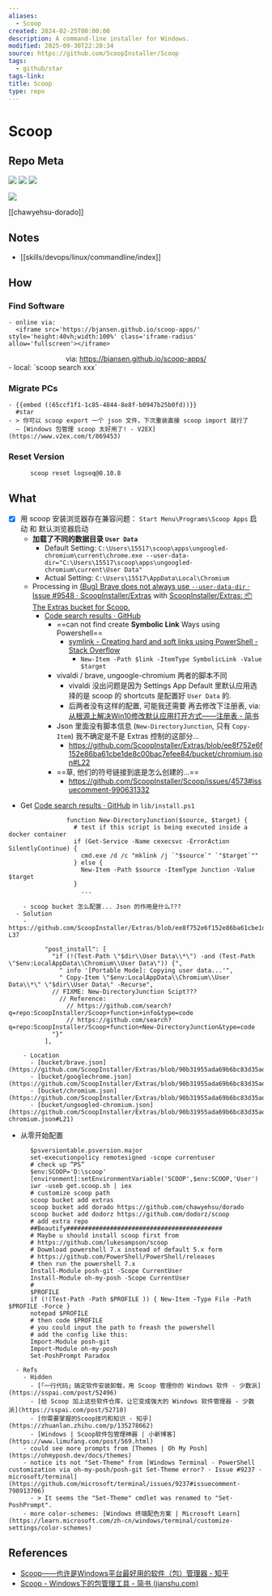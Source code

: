 ```yaml
---
aliases:
  - Scoop
created: 2024-02-25T00:00:00
description: A command-line installer for Windows.
modified: 2025-09-30T22:20:34
source: https://github.com/ScoopInstaller/Scoop
tags:
  - github/star
tags-link:
title: Scoop
type: repo
---
```


# Scoop

## Repo Meta

![](https://img.shields.io/github/stars/ScoopInstaller/Scoop?style=for-the-badge&label=stars) ![](https://img.shields.io/github/repo-size/ScoopInstaller/Scoop?style=for-the-badge&label=size) ![](https://img.shields.io/github/created-at/ScoopInstaller/Scoop?style=for-the-badge&label=since)

[![](https://github-readme-stats.vercel.app/api/pin/?username=ScoopInstaller&repo=Scoop&bg_color=00000000)](https://github.com/ScoopInstaller/Scoop)

[[chawyehsu-dorado]]

## Notes

- [[skills/devops/linux/commandline/index]]

## How

### Find Software

    - online via:
      <iframe src='https://bjansen.github.io/scoop-apps/' style='height:40vh;width:100%' class='iframe-radius' allow='fullscreen'></iframe>
<center>via: <a href='https://bjansen.github.io/scoop-apps/' target='_blank' class='external-link'>https://bjansen.github.io/scoop-apps/</a></center>
    - local: `scoop search xxx`

### Migrate PCs

    - {{embed ((65ccf1f1-1c85-4844-8e8f-b0947b25b0fd))}}
      #star
    - > 你可以 scoop export 一个 json 文件，下次重装直接 scoop import 就行了
      — [Windows 包管理 scoop 太好用了! - V2EX](https://www.v2ex.com/t/869453)

### Reset Version

```shell
      scoop reset logseq@0.10.8
```

## What

  - [x] 用 scoop 安装浏览器存在兼容问题： `Start Menu\Programs\Scoop Apps` 启动 和 默认浏览器启动
    - **加载了不同的数据目录 `User Data`**
      - Default Setting: `C:\Users\15517\scoop\apps\ungoogled-chromium\current\chrome.exe --user-data-dir="C:\Users\15517\scoop\apps\ungoogled-chromium\current\User Data"`
      - Actual Setting: `C:\Users\15517\AppData\Local\Chromium`
    - Processing in [(Bug) Brave does not always use `--user-data-dir` · Issue #9548 · ScoopInstaller/Extras](https://github.com/ScoopInstaller/Extras/issues/9548) with [ScoopInstaller/Extras: 📦 The Extras bucket for Scoop.](https://github.com/ScoopInstaller/Extras)
      - [Code search results · GitHub](https://github.com/search?q=repo%3AScoopInstaller%2FExtras%20%22User%20Data%22&type=code)
        - ==can not find create **Symbolic Link** Ways using Powershell==
          - [symlink - Creating hard and soft links using PowerShell - Stack Overflow](https://stackoverflow.com/questions/894430/creating-hard-and-soft-links-using-powershell)
            - `New-Item -Path $link -ItemType SymbolicLink -Value $target`
        - vivaldi / brave, ungoogle-chromium 两者的脚本不同
          - vivaldi 没出问题是因为 Settings App Default 里默认应用选择的是 scoop 的 shortcuts 是配置好 `User Data` 的.
          - 后两者没有这样的配置, 可能我还需要 再去修改下注册表, via: [从根源上解决Win10修改默认应用打开方式——注册表 - 简书](https://www.jianshu.com/p/7b5a7b304c2c)
        - Json 里面没有脚本信息 (`New-DirectoryJunction`, 只有 `Copy-Item`) 我不确定是不是 Extras 控制的这部分...
          - https://github.com/ScoopInstaller/Extras/blob/ee8f752e6f152e86ba61cbe1de8c00bac7efee84/bucket/chromium.json#L22
        - ==草, 他们的符号链接到底是怎么创建的...==
          - https://github.com/ScoopInstaller/Scoop/issues/4573#issuecomment-990631332
- Get [Code search results · GitHub](https://github.com/search?q=repo%3AScoopInstaller%2FScoop%20mklink&type=code) in `lib/install.ps1`

```shell
                function New-DirectoryJunction($source, $target) {
                  # test if this script is being executed inside a docker container
                  if (Get-Service -Name cexecsvc -ErrorAction SilentlyContinue) {
                    cmd.exe /d /c "mklink /j `"$source`" `"$target`""
                  } else {
                    New-Item -Path $source -ItemType Junction -Value $target
                  }
                    ...
```

        - scoop bucket 怎么配置... Json 的作用是什么???
      - Solution
        - https://github.com/ScoopInstaller/Extras/blob/ee8f752e6f152e86ba61cbe1de8c00bac7efee84/bucket/chromium.json#L32-L37

```shell
          "post_install": [
            "if (!(Test-Path \"$dir\\User Data\\*\") -and (Test-Path \"$env:LocalAppData\\Chromium\\User Data\")) {",
              " info '[Portable Mode]: Copying user data...'",
              " Copy-Item \"$env:LocalAppData\\Chromium\\User Data\\*\" \"$dir\\User Data\" -Recurse",
            // FIXME: New-DirectoryJunction Scipt???
              // Reference:
                // https://github.com/search?q=repo:ScoopInstaller/Scoop+function+info&type=code
                // https://github.com/search?q=repo:ScoopInstaller/Scoop+function+New-DirectoryJunction&type=code
            "}"
          ],
```

        - Location
          - [bucket/brave.json](https://github.com/ScoopInstaller/Extras/blob/90b31955ada69b6bc83d35ad365feef6f9581120/bucket/brave.json#L30)
          - [bucket/googlechrome.json](https://github.com/ScoopInstaller/Extras/blob/90b31955ada69b6bc83d35ad365feef6f9581120/bucket/googlechrome.json#L26)
          - [bucket/chromium.json](https://github.com/ScoopInstaller/Extras/blob/90b31955ada69b6bc83d35ad365feef6f9581120/bucket/chromium.json#L22)
          - [bucket/ungoogled-chromium.json](https://github.com/ScoopInstaller/Extras/blob/90b31955ada69b6bc83d35ad365feef6f9581120/bucket/ungoogled-chromium.json#L21)
  - 从零开始配置

```shell
      $psversiontable.psversion.major
      set-executionpolicy remotesigned -scope currentuser
      # check up ”PS”
      $env:SCOOP='D:\scoop'
      [environment]:setEnvironmentVariable('SCOOP',$env:SCOOP,'User')
      iwr -useb get.scoop.sh | iex
      # customize scoop path
      scoop bucket add extras
      scoop bucket add dorado https://github.com/chawyehsu/dorado
      scoop bucket add dodorz https://github.com/dodorz/scoop
      # add extra repo
      ##Beautify###########################################
      # Maybe u should install scoop first from
      # https://github.com/lukesampson/scoop
      # Dowmload powershell 7.x instead of default 5.x form
      # https://github.com/PowerShell/PowerShell/releases
      # then run the powershell 7.x
      Install-Module posh-git -Scope CurrentUser
      Install-Module oh-my-posh -Scope CurrentUser
      #
      $PROFILE
      if (!(Test-Path -Path $PROFILE )) { New-Item -Type File -Path $PROFILE -Force }
      notepad $PROFILE
      # then code $PROFILE
      # you could input the path to freash the powershell
      # add the config like this:
      Import-Module posh-git
      Import-Module oh-my-posh
      Set-PoshPrompt Paradox
```

      - Refs
        - Hidden
          - [「一行代码」搞定软件安装卸载，用 Scoop 管理你的 Windows 软件 - 少数派](https://sspai.com/post/52496)
          - [给 Scoop 加上这些软件仓库，让它变成强大的 Windows 软件管理器 - 少数派](https://sspai.com/post/52710)
          - [你需要掌握的Scoop技巧和知识 - 知乎](https://zhuanlan.zhihu.com/p/135278662)
          - [Windows | Scoop软件包管理神器 | 小新博客](https://www.limufang.com/post/569.html)
        - could see more prompts from [Themes | Oh My Posh](https://ohmyposh.dev/docs/themes)
        - notice its not "Set-Theme" from [Windows Terminal - PowerShell customization via oh-my-posh/posh-git Set-Theme error? · Issue #9237 · microsoft/terminal](https://github.com/microsoft/terminal/issues/9237#issuecomment-798913706)
          - > It seems the "Set-Theme" cmdlet was renamed to "Set-PoshPrompt".
        - more color-schemes: [Windows 终端配色方案 | Microsoft Learn](https://learn.microsoft.com/zh-cn/windows/terminal/customize-settings/color-schemes)

## References

- [Scoop——也许是Windows平台最好用的软件（包）管理器 - 知乎](https://zhuanlan.zhihu.com/p/463284082)
- [Scoop - Windows下的包管理工具 - 简书 (jianshu.com)](https://www.jianshu.com/p/d88616d7138e)
